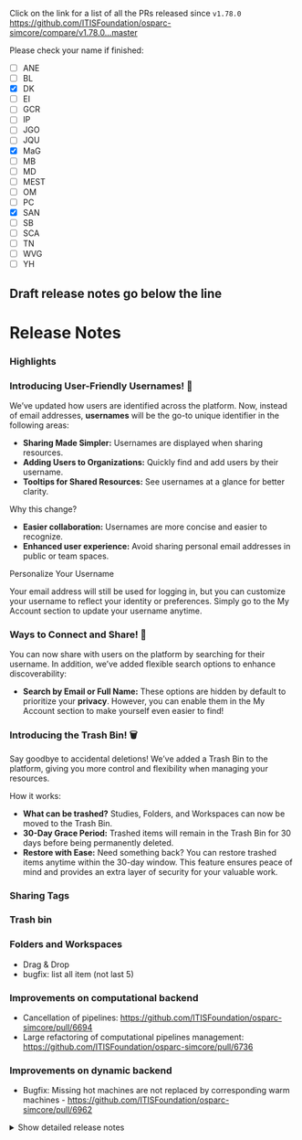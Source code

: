 Click on the link for a list of all the PRs released since `v1.78.0`
https://github.com/ITISFoundation/osparc-simcore/compare/v1.78.0...master

Please check your name if finished:
- [ ] ANE
- [ ] BL
- [x] DK
- [ ] EI
- [ ] GCR
- [ ] IP
- [ ] JGO
- [ ] JQU
- [x] MaG
- [ ] MB
- [ ] MD
- [ ] MEST
- [ ] OM
- [ ] PC
- [X] SAN
- [ ] SB
- [ ] SCA
- [ ] TN
- [ ] WVG
- [ ] YH

**Draft release notes go below the line**
---
# Release Notes
### Highlights

### Introducing User-Friendly Usernames! 🎉
We’ve updated how users are identified across the platform. Now, instead of email addresses, **usernames** will be the go-to unique identifier in the following areas:
- **Sharing Made Simpler:** Usernames are displayed when sharing resources.
- **Adding Users to Organizations:** Quickly find and add users by their username.
- **Tooltips for Shared Resources:** See usernames at a glance for better clarity.

Why this change?
- **Easier collaboration:** Usernames are more concise and easier to recognize.
- **Enhanced user experience:** Avoid sharing personal email addresses in public or team spaces.

Personalize Your Username

Your email address will still be used for logging in, but you can customize your username to reflect your identity or preferences. Simply go to the My Account section to update your username anytime.

### Ways to Connect and Share! 🔎
You can now share with users on the platform by searching for their username. In addition, we’ve added flexible search options to enhance discoverability:
- **Search by Email or Full Name:** These options are hidden by default to prioritize your **privacy**. However, you can enable them in the My Account section to make yourself even easier to find!

### Introducing the Trash Bin! 🗑️
Say goodbye to accidental deletions! We’ve added a Trash Bin to the platform, giving you more control and flexibility when managing your resources.

How it works:
- **What can be trashed?** Studies, Folders, and Workspaces can now be moved to the Trash Bin.
- **30-Day Grace Period:** Trashed items will remain in the Trash Bin for 30 days before being permanently deleted.
- **Restore with Ease:** Need something back? You can restore trashed items anytime within the 30-day window.
This feature ensures peace of mind and provides an extra layer of security for your valuable work.


### Sharing Tags

### Trash bin

### Folders and Workspaces
- Drag & Drop
- bugfix: list all item (not last 5)

### Improvements on computational backend
- Cancellation of pipelines: https://github.com/ITISFoundation/osparc-simcore/pull/6694
- Large refactoring of computational pipelines management: https://github.com/ITISFoundation/osparc-simcore/pull/6736

### Improvements on dynamic backend
- Bugfix: Missing hot machines are not replaced by corresponding warm machines - https://github.com/ITISFoundation/osparc-simcore/pull/6962

<details>
<summary>Show detailed release notes</summary>

## What's Changed
* 🎨 Tracing: Add more autoinstrumentation, enhance `setup_tracing()` - DON'T DELETE PR BRANCH by @mrnicegyu11 in https://github.com/ITISFoundation/osparc-simcore/pull/6561
* ♻️ Using iso timedelta in settings by @GitHK in https://github.com/ITISFoundation/osparc-simcore/pull/6656
* 🔨Cluster monitoring script: update due to latest changes in osparc-config by @sanderegg in https://github.com/ITISFoundation/osparc-simcore/pull/6672
* 🎨 [Frontend] Highlight workbench elements by @odeimaiz in https://github.com/ITISFoundation/osparc-simcore/pull/6670
* ♻️ Enhanced groups/organizations web-api specs and validation  🚨 by @pcrespov in https://github.com/ITISFoundation/osparc-simcore/pull/6640
* 🎨 [Frontend] Improve Notification texts and Bell's UX by @odeimaiz in https://github.com/ITISFoundation/osparc-simcore/pull/6661
* 🐛 do not send bps metrics where they are less than 1 by @GitHK in https://github.com/ITISFoundation/osparc-simcore/pull/6634
* ♻️ increase timeout on VTK E2E test by @matusdrobuliak66 in https://github.com/ITISFoundation/osparc-simcore/pull/6677
* 🎨 [Frontend] UX: Organization member's management by @odeimaiz in https://github.com/ITISFoundation/osparc-simcore/pull/6676
* 🎨🐛 [Frontend] Notifications: disable unknown resources by @odeimaiz in https://github.com/ITISFoundation/osparc-simcore/pull/6679
* 🎨 [Frontend] Meaningful captions on Confirmation windows by @odeimaiz in https://github.com/ITISFoundation/osparc-simcore/pull/6680
* 🎨 [Frontend] Rephrase sharing messages by @odeimaiz in https://github.com/ITISFoundation/osparc-simcore/pull/6683
* 🐛 [Frontend] Highlight default Pricing Unit by @odeimaiz in https://github.com/ITISFoundation/osparc-simcore/pull/6685
* 🐛 Refactor storage setup functions to avoid errors by @GitHK in https://github.com/ITISFoundation/osparc-simcore/pull/6686
* ♻️ tracing can be disabled on all services by @GitHK in https://github.com/ITISFoundation/osparc-simcore/pull/6682
* ✨ Trash folders by @pcrespov in https://github.com/ITISFoundation/osparc-simcore/pull/6642
* 🎨 [Frontend] Enhance: syncing tree by @odeimaiz in https://github.com/ITISFoundation/osparc-simcore/pull/6687
* ✨Computational backend: persist cancellation request by @sanderegg in https://github.com/ITISFoundation/osparc-simcore/pull/6694
* ♻️ refactor project listing DB function (🚨  We no longer list projects that do not have a product assigned) by @matusdrobuliak66 in https://github.com/ITISFoundation/osparc-simcore/pull/6692
* 🎨 [Frontend] UX: New Workspace and New Organization by @odeimaiz in https://github.com/ITISFoundation/osparc-simcore/pull/6699
* ♻️ Migrates folders and workspaces repositories to asyncpg by @pcrespov in https://github.com/ITISFoundation/osparc-simcore/pull/6688
* 🔨 Fix: e2e Performance Tests in CI by @pcrespov in https://github.com/ITISFoundation/osparc-simcore/pull/6707
* ✅ Extends test_EC2_INSTANCES_ALLOWED_TYPES_empty_not_allowed by @pcrespov in https://github.com/ITISFoundation/osparc-simcore/pull/6705
* ✨ introduce folder full search by @matusdrobuliak66 in https://github.com/ITISFoundation/osparc-simcore/pull/6703
* 🎨Maintenance: make redis client use the client name to ease debugging by @sanderegg in https://github.com/ITISFoundation/osparc-simcore/pull/6700
* 🎨 [Frontend] Make the Light Theme less white by @odeimaiz in https://github.com/ITISFoundation/osparc-simcore/pull/6681
* 🐛 folder full search adding text query parameter by @matusdrobuliak66 in https://github.com/ITISFoundation/osparc-simcore/pull/6716
* ✨ [Frontend] Enh: ``:search`` also ``/folders`` by @odeimaiz in https://github.com/ITISFoundation/osparc-simcore/pull/6713
* 🎨🐛 Enh/fix: frontend knows about ``trashedAt`` by @odeimaiz in https://github.com/ITISFoundation/osparc-simcore/pull/6717
* 🐛 [Frontend] TIP: New plan after creating its template by @odeimaiz in https://github.com/ITISFoundation/osparc-simcore/pull/6710
* 🐛 Fix listing folders in workspace by @matusdrobuliak66 in https://github.com/ITISFoundation/osparc-simcore/pull/6718
* ✨ instrument (opentelemetry) httpx clients by @bisgaard-itis in https://github.com/ITISFoundation/osparc-simcore/pull/6715
* 🎨 [Frontend] UX: Create Study from Template by @odeimaiz in https://github.com/ITISFoundation/osparc-simcore/pull/6706
* 🎨Computation backend: refactor director-v2 internal computational scheduler to be less resource heavy by @sanderegg in https://github.com/ITISFoundation/osparc-simcore/pull/6696
* 🎨 Adding tracing to `agent` and `dynamic-sidecar` (🏗️ DEVOPS) by @GitHK in https://github.com/ITISFoundation/osparc-simcore/pull/6691
* 🎨 [Frontend] Enh: Tag management by @odeimaiz in https://github.com/ITISFoundation/osparc-simcore/pull/6720
* 🐛 Fix healthcheck in api-server by @bisgaard-itis in https://github.com/ITISFoundation/osparc-simcore/pull/6662
* ✨ add project tags to RUT listing/export by @matusdrobuliak66 in https://github.com/ITISFoundation/osparc-simcore/pull/6722
* ✨ [Frontend] Feature: Announcement generator by @odeimaiz in https://github.com/ITISFoundation/osparc-simcore/pull/6723
* 🐛 [e2e-playwright] Fix tests by @odeimaiz in https://github.com/ITISFoundation/osparc-simcore/pull/6731
* 🐛 [e2e-playwright] Fix tests, 2nd attempt by @odeimaiz in https://github.com/ITISFoundation/osparc-simcore/pull/6735
* ✨Computational backend: refactoring of dv-2 computational scheduler (Part 2) by @sanderegg in https://github.com/ITISFoundation/osparc-simcore/pull/6711
* 🎨 Improving E2E tests: `expected_service_running` by @matusdrobuliak66 in https://github.com/ITISFoundation/osparc-simcore/pull/6739
* 🐛 adding missing db insert field by @matusdrobuliak66 in https://github.com/ITISFoundation/osparc-simcore/pull/6742
* 🎨 adding `asyncpg` to director-v2 by @matusdrobuliak66 in https://github.com/ITISFoundation/osparc-simcore/pull/6746
* Bump codecov/codecov-action from 4.6.0 to 5.0.2 by @dependabot in https://github.com/ITISFoundation/osparc-simcore/pull/6749
* 🎨 web-server api: ordering parameters and simplified openapi specs for complex query parameters by @pcrespov in https://github.com/ITISFoundation/osparc-simcore/pull/6737
* 🐛 [e2e] Fix tests, 3rd attempt by @odeimaiz in https://github.com/ITISFoundation/osparc-simcore/pull/6740
* ♻️⬆️ Migrating director service to fastapi ⚠️ 🚨 by @pcrespov in https://github.com/ITISFoundation/osparc-simcore/pull/6657
* Fixed broken cMIS export when service description was missing by @GitHK in https://github.com/ITISFoundation/osparc-simcore/pull/6748
* ✨ [Frontend] Tester Center by @odeimaiz in https://github.com/ITISFoundation/osparc-simcore/pull/6745
* 🎨 [Frontend] Enh: Support multiple announcements by @odeimaiz in https://github.com/ITISFoundation/osparc-simcore/pull/6729
* ♻️ improving e2e tests (socketio reconnect) by @matusdrobuliak66 in https://github.com/ITISFoundation/osparc-simcore/pull/6759
* 🎨 [Frontend] Check all linked nodes exist before loading Study by @odeimaiz in https://github.com/ITISFoundation/osparc-simcore/pull/6762
* 🎨 [e2e][Frontend] Folders and Workspaces related test-ids by @odeimaiz in https://github.com/ITISFoundation/osparc-simcore/pull/6766
* ♻️Director-v0: add setting to control concurrency in client to docker registry by @sanderegg in https://github.com/ITISFoundation/osparc-simcore/pull/6768
* ♻️ OpenTelemetry Enhancements: Filter out healthchecks, add catalog internals instrumentation by @mrnicegyu11 in https://github.com/ITISFoundation/osparc-simcore/pull/6752
* ⚗️ ♻️ improving e2e tests (adding structure for additional CI tests) by @matusdrobuliak66 in https://github.com/ITISFoundation/osparc-simcore/pull/6765
* 🐛 [e2e] Study Options: Open button by @odeimaiz in https://github.com/ITISFoundation/osparc-simcore/pull/6775
* Bump cross-spawn from 7.0.3 to 7.0.5 in /tests/e2e in the npm_and_yarn group across 1 directory by @dependabot in https://github.com/ITISFoundation/osparc-simcore/pull/6743
* ⬆️ Pydantic v2 migration by @sanderegg in https://github.com/ITISFoundation/osparc-simcore/pull/6578
* 📝 `services.md`: autodocs openapi specs and images for each service  by @pcrespov in https://github.com/ITISFoundation/osparc-simcore/pull/6779
* 🐛 Fix Redis DSN scheme generation by @giancarloromeo in https://github.com/ITISFoundation/osparc-simcore/pull/6790
* 🐛 Fixed flaky tests in  services/dynamic-sidecar/tests/unit/test_modules_outputs_event_filter.py by @GitHK in https://github.com/ITISFoundation/osparc-simcore/pull/6795
* 🐛 Use list instead of set when building the expected result by @giancarloromeo in https://github.com/ITISFoundation/osparc-simcore/pull/6796
* 🎨 [Frontend] Sort folders alphabetically by @odeimaiz in https://github.com/ITISFoundation/osparc-simcore/pull/6794
* 🐛🎨♻️Director-v0: improve registry caching by @sanderegg in https://github.com/ITISFoundation/osparc-simcore/pull/6799
* 🐛 Fix OpenTelemetry endpoint URL creation by @giancarloromeo in https://github.com/ITISFoundation/osparc-simcore/pull/6802
* 🐛Director-V0: Legacy services expect Postgres Endpoint as host:port by @sanderegg in https://github.com/ITISFoundation/osparc-simcore/pull/6811
* 🐛 Fix `CLUSTERS_KEEPER_TASK_INTERVAL` env var by @giancarloromeo in https://github.com/ITISFoundation/osparc-simcore/pull/6812
* ⬆️♻️  Fixes openapi specs generators and drops `openapi-core` dependencies by @pcrespov in https://github.com/ITISFoundation/osparc-simcore/pull/6787
* 🐛 [e2e] _open_with_resources by @odeimaiz in https://github.com/ITISFoundation/osparc-simcore/pull/6809
* ✨ Trash workspaces by @pcrespov in https://github.com/ITISFoundation/osparc-simcore/pull/6690
* ✨ [Frontend] Keep console errors by @odeimaiz in https://github.com/ITISFoundation/osparc-simcore/pull/6816
* 🐛Pydantic V2: interpretation of "None" changed by @sanderegg in https://github.com/ITISFoundation/osparc-simcore/pull/6820
* ✨Director-v0: added background task that pre-builds the registry cache by @sanderegg in https://github.com/ITISFoundation/osparc-simcore/pull/6814
* 🎨🔨 Improve workflow for performance tests by @bisgaard-itis in https://github.com/ITISFoundation/osparc-simcore/pull/6815
* 🐛 Fixed issue with serialisation of docker specs by @GitHK in https://github.com/ITISFoundation/osparc-simcore/pull/6819
* 🐛 Fix URL serialization in `/invitations:extract` endpoint by @giancarloromeo in https://github.com/ITISFoundation/osparc-simcore/pull/6808
* 🐛 Fix Color serialization in Pydantic v2 by @giancarloromeo in https://github.com/ITISFoundation/osparc-simcore/pull/6821
* 🐛 [Frontend] Studies: list more than 5 studies in folder by @odeimaiz in https://github.com/ITISFoundation/osparc-simcore/pull/6813
* Bump codecov/codecov-action from 4.5.0 to 5.0.7 by @dependabot in https://github.com/ITISFoundation/osparc-simcore/pull/6826
* ♻️✨ [Frontend] Enh: model Groups and Users. And their Store by @odeimaiz in https://github.com/ITISFoundation/osparc-simcore/pull/6769
* 🐛 Fixes OrderBy serialization error in pydanticv2 by @pcrespov in https://github.com/ITISFoundation/osparc-simcore/pull/6828
* 🎨 Serialize Colors as HEX by @giancarloromeo in https://github.com/ITISFoundation/osparc-simcore/pull/6839
* ⬆️ Maintenance: bump all dependencies for `dynamic-scheduler` service by @GitHK in https://github.com/ITISFoundation/osparc-simcore/pull/6842
* 🎨 Allow to have multiple consumers for the same queue in 1 application and allow to optionally define queue name by @sanderegg in https://github.com/ITISFoundation/osparc-simcore/pull/6838
* ♻️ `aiohttp` deprecation: Using `web.json_response` to return `2XX` responses instead of raising `HttpException` by @pcrespov in https://github.com/ITISFoundation/osparc-simcore/pull/6829
* ⬆️ Maintenance: bump all dependencies for `agent` service by @GitHK in https://github.com/ITISFoundation/osparc-simcore/pull/6840
* Bump astral-sh/setup-uv from 3 to 4 by @dependabot in https://github.com/ITISFoundation/osparc-simcore/pull/6825
* ⬆️ Maintenance: bump all dependencies for `dynamic-sidecar` service by @GitHK in https://github.com/ITISFoundation/osparc-simcore/pull/6841
* 🎨  webserver's trash flag by @pcrespov in https://github.com/ITISFoundation/osparc-simcore/pull/6850
* 🐛 [Frontend] pydanticV2: Decimals are now Strings by @odeimaiz in https://github.com/ITISFoundation/osparc-simcore/pull/6853
* ⬆️ Maintenance: upgrades `invitations` service requirements by @pcrespov in https://github.com/ITISFoundation/osparc-simcore/pull/6847
* 🎨  api-server's LogStreamerRegistionConflictError not logged as a server error anymore by @pcrespov in https://github.com/ITISFoundation/osparc-simcore/pull/6856
* ♻️ Update `PROJECTS_INACTIVITY_INTERVAL` env var format by @giancarloromeo in https://github.com/ITISFoundation/osparc-simcore/pull/6797
* 🐛 Fix `*Url`s serialization by @giancarloromeo in https://github.com/ITISFoundation/osparc-simcore/pull/6852
* 🎨 web-api: Simpler error models and auto-generated errors in OAS by @pcrespov in https://github.com/ITISFoundation/osparc-simcore/pull/6855
* ⬆️ Maintenance: upgrades `payments` service requirements by @pcrespov in https://github.com/ITISFoundation/osparc-simcore/pull/6848
* 🎨 Enables trash in web-api by @pcrespov in https://github.com/ITISFoundation/osparc-simcore/pull/6861
* ⬆️ Upgrades deprecated pydantic calls repo-wide by @pcrespov in https://github.com/ITISFoundation/osparc-simcore/pull/6864
* ✨ [Frontend] Trash bin by @odeimaiz in https://github.com/ITISFoundation/osparc-simcore/pull/6590
* 🎨 web-server: exception handling framework by @pcrespov in https://github.com/ITISFoundation/osparc-simcore/pull/6655
* ♻️ Remove deprecated `from_orm` method (Pydantic v2) by @giancarloromeo in https://github.com/ITISFoundation/osparc-simcore/pull/6869
* 🎨Computational backend: DV-2 computational scheduler becomes replicable (🗃️🚨) by @sanderegg in https://github.com/ITISFoundation/osparc-simcore/pull/6736
* ✨ [Frontend] VIP Market PoC by @odeimaiz in https://github.com/ITISFoundation/osparc-simcore/pull/6862
* ✨ introduce search parameter to the listing workspaces by @matusdrobuliak66 in https://github.com/ITISFoundation/osparc-simcore/pull/6872
* ♻️Pydantic V2 and SQLAlchemy warning fixes by @sanderegg in https://github.com/ITISFoundation/osparc-simcore/pull/6877
* ♻️ Maintenance: removing/adding EFS env vars :warning:  by @matusdrobuliak66 in https://github.com/ITISFoundation/osparc-simcore/pull/6837
* 🐛 fix github ci by @matusdrobuliak66 in https://github.com/ITISFoundation/osparc-simcore/pull/6892
* 🎨 moving folders to workspaces by @matusdrobuliak66 in https://github.com/ITISFoundation/osparc-simcore/pull/6851
* 🎨 [Frontend] Show support email in About window by @odeimaiz in https://github.com/ITISFoundation/osparc-simcore/pull/6890
* 💣 Remove osparc-gateway-server and clusters endpoints by @sanderegg in https://github.com/ITISFoundation/osparc-simcore/pull/6881
* ♻️ refactor RUT to use new transactional context by @matusdrobuliak66 in https://github.com/ITISFoundation/osparc-simcore/pull/6874
* ✨Adding dynamic services monitoring dashboard (⚠️devops) by @GitHK in https://github.com/ITISFoundation/osparc-simcore/pull/6784
* 🐛🎨 [Frontend] Various bug fixes: new tag from Study, Checkpoint viewer, Leave study message by @odeimaiz in https://github.com/ITISFoundation/osparc-simcore/pull/6878
* 🎨 [Frontend] Study name to Tab by @odeimaiz in https://github.com/ITISFoundation/osparc-simcore/pull/6888
* 🐛 Fix Decimal serialization by @giancarloromeo in https://github.com/ITISFoundation/osparc-simcore/pull/6854
* 🔒️ Remove sensitive data from logs by @giancarloromeo in https://github.com/ITISFoundation/osparc-simcore/pull/6905
* ✨ [Frontend] listen to iframe messages PoC by @odeimaiz in https://github.com/ITISFoundation/osparc-simcore/pull/6884
* 🐛 Making dy-sidecar start faster when volumes contain data by @GitHK in https://github.com/ITISFoundation/osparc-simcore/pull/6886
* ♻️ adjust rclone defaults ⚠️ by @GitHK in https://github.com/ITISFoundation/osparc-simcore/pull/6885
* 🎨 adding new scheduling mode to dynamic-scheduler ⚠️ by @GitHK in https://github.com/ITISFoundation/osparc-simcore/pull/6889
* ⬆️♻️ Updates pydantic repo-wide to the same version and fixes new issues in all services by @pcrespov in https://github.com/ITISFoundation/osparc-simcore/pull/6882
* 🐛 [Frontend] Fix: Move folder to a different workspace and subfolder by @odeimaiz in https://github.com/ITISFoundation/osparc-simcore/pull/6903
* ✨ Introduce vip models pricing 1 of 2 parts by @matusdrobuliak66 in https://github.com/ITISFoundation/osparc-simcore/pull/6897
* 🎨 Tracing: instrument logs and ensure traces are propagated through `asyncio.Queue`s by @bisgaard-itis in https://github.com/ITISFoundation/osparc-simcore/pull/6857
* 🐛 ensure backwards compatibility of api server by @bisgaard-itis in https://github.com/ITISFoundation/osparc-simcore/pull/6866
* ⬆️Upgrade dask related libraries and services (⚠️🚨) by @sanderegg in https://github.com/ITISFoundation/osparc-simcore/pull/6873
* 🐛 ensure api spec ci jobs only run during prs by @bisgaard-itis in https://github.com/ITISFoundation/osparc-simcore/pull/6912
* ✨ web-api: user's privacy settings by @pcrespov in https://github.com/ITISFoundation/osparc-simcore/pull/6904
* ⬆️Full upgrade autoscaling/clusters-keeper by @sanderegg in https://github.com/ITISFoundation/osparc-simcore/pull/6915
* ⚗️CI: Separate image building of frontend by @sanderegg in https://github.com/ITISFoundation/osparc-simcore/pull/6918
* ⚗️ remove api checks from system tests by @bisgaard-itis in https://github.com/ITISFoundation/osparc-simcore/pull/6920
* ♻️ redirect `list_dynamic_services` via dynamic-scheduler by @GitHK in https://github.com/ITISFoundation/osparc-simcore/pull/6893
* ⬆️ Maintenance: upgrades `catalog` service requirements by @pcrespov in https://github.com/ITISFoundation/osparc-simcore/pull/6846
* ✨ [Frontend] Username and Privacy settings by @odeimaiz in https://github.com/ITISFoundation/osparc-simcore/pull/6916
* 🎨 [Frontend] Friendlier logger by @odeimaiz in https://github.com/ITISFoundation/osparc-simcore/pull/6907
* ♻️ Add startup logs to RUT by @matusdrobuliak66 in https://github.com/ITISFoundation/osparc-simcore/pull/6921
* 🎨 ensure job runs also if not in pr by @bisgaard-itis in https://github.com/ITISFoundation/osparc-simcore/pull/6923
* 🐛 Fix incorrect logic determining api-check github job by @bisgaard-itis in https://github.com/ITISFoundation/osparc-simcore/pull/6925
* 🐛 Fix failing opentelemetry unit test by @matusdrobuliak66 in https://github.com/ITISFoundation/osparc-simcore/pull/6927
* ♻️ RUT: add pricing plan `LICENSE` type 🗃️ by @matusdrobuliak66 in https://github.com/ITISFoundation/osparc-simcore/pull/6922
* ♻️ refactor github workflow file by @bisgaard-itis in https://github.com/ITISFoundation/osparc-simcore/pull/6926
* ♻️ Refactor API-keys service by @giancarloromeo in https://github.com/ITISFoundation/osparc-simcore/pull/6843
* ⬆️ upgrade api-server dependencies by @bisgaard-itis in https://github.com/ITISFoundation/osparc-simcore/pull/6860
* 🐛 [Frontend] Fix: e2e-portal's browser doesn't support ``replaceAll`` by @odeimaiz in https://github.com/ITISFoundation/osparc-simcore/pull/6932
* 🐛 Fix list jobs issue which occurred when upgrade api server dependencies by @bisgaard-itis in https://github.com/ITISFoundation/osparc-simcore/pull/6933
* ✨♻️ webserver: refactored groups plugin and new user privacy compliance by @pcrespov in https://github.com/ITISFoundation/osparc-simcore/pull/6917
* ♻️ exposing `dynamic-scheduler` interface by default  on `/dynamic-scheduler/` by @GitHK in https://github.com/ITISFoundation/osparc-simcore/pull/6906
* ✨ introduce `licensed_items_purchases` endpoints 🗃️ by @matusdrobuliak66 in https://github.com/ITISFoundation/osparc-simcore/pull/6928
* 🎨 [Frontend] Enh: users are identified by username by @odeimaiz in https://github.com/ITISFoundation/osparc-simcore/pull/6934
* 🐛 Fixes web-api: issues on groups entrypoints by @pcrespov in https://github.com/ITISFoundation/osparc-simcore/pull/6939
* 🐛Fix opentelemetry detach bug by @bisgaard-itis in https://github.com/ITISFoundation/osparc-simcore/pull/6941
* 🎨 [Frontend] Connect Anatomical modes to Licensed items by @odeimaiz in https://github.com/ITISFoundation/osparc-simcore/pull/6911
* ✨Autoscaling: scale down while in use 🚨 by @sanderegg in https://github.com/ITISFoundation/osparc-simcore/pull/6898
* ✨ introduce webserver rpc endpoints for licenses by @matusdrobuliak66 in https://github.com/ITISFoundation/osparc-simcore/pull/6946
* 🐛♻️ web-api: fixes adding group member by user-name and some cleanup by @pcrespov in https://github.com/ITISFoundation/osparc-simcore/pull/6940
* 🐛Autoscaling: Fixes return value of Docker node activation by @sanderegg in https://github.com/ITISFoundation/osparc-simcore/pull/6953
* 🎨 [Frontend] Avatar for users with hidden email by @odeimaiz in https://github.com/ITISFoundation/osparc-simcore/pull/6952
* 🐛 Fix issue with sending metrics that are None to Prometheus by @GitHK in https://github.com/ITISFoundation/osparc-simcore/pull/6951
* 🎨 E2E TIP test: use default timeout 30 seconds by @matusdrobuliak66 in https://github.com/ITISFoundation/osparc-simcore/pull/6956
* ♻️ Clean deprecated (Pydantic v2) by @giancarloromeo in https://github.com/ITISFoundation/osparc-simcore/pull/6955
* 🎨 [Frontend] Multiselect data by @odeimaiz in https://github.com/ITISFoundation/osparc-simcore/pull/6896
* ✨ Expose `/licensed-items` endpoint in api server by @bisgaard-itis in https://github.com/ITISFoundation/osparc-simcore/pull/6958
* 🐛 Fix deletion of files in folders by @giancarloromeo in https://github.com/ITISFoundation/osparc-simcore/pull/6935
* 🐛Autoscaling: Warm buffers do not replace hot buffers by @sanderegg in https://github.com/ITISFoundation/osparc-simcore/pull/6962
* ✨ [Frontend] Drag&Drop: Projects and Folders by @odeimaiz in https://github.com/ITISFoundation/osparc-simcore/pull/6957
* 🎨 [Frontend] Expose tags in Usage table by @odeimaiz in https://github.com/ITISFoundation/osparc-simcore/pull/6961
* 🐛 Update state when patching node by @giancarloromeo in https://github.com/ITISFoundation/osparc-simcore/pull/6970
* 🐛🎨 [Frontend] Fix: Filter and focus Service Catalog items by @odeimaiz in https://github.com/ITISFoundation/osparc-simcore/pull/6969
* ♻️ rerouted `update projects networks` via `dynamic-scheduler` by @GitHK in https://github.com/ITISFoundation/osparc-simcore/pull/6945
* ♻️  web-server: Refactor `users` domain  for improved layer separation and upgrading to asyncpg by @pcrespov in https://github.com/ITISFoundation/osparc-simcore/pull/6937
* ♻️ Containers are also removed via agent when the dynamic-sidecar is stopped (⚠️ devops) by @GitHK in https://github.com/ITISFoundation/osparc-simcore/pull/6924
* ♻️ Redirecting `inputs retrieval` via `dynamic-scheduler` ⚠️ by @GitHK in https://github.com/ITISFoundation/osparc-simcore/pull/6908
* ♻️ reroute `user services restart` via `dynamic-scheduler` by @GitHK in https://github.com/ITISFoundation/osparc-simcore/pull/6943
* 🎨 [Frontend] Enh Drag&Drop: Drop on Trash by @odeimaiz in https://github.com/ITISFoundation/osparc-simcore/pull/6972
* ♻️Computation backend: clean comp_tasks DB (🗃️) by @sanderegg in https://github.com/ITISFoundation/osparc-simcore/pull/6968
* 🐛 Update webserver's swagger ui by @bisgaard-itis in https://github.com/ITISFoundation/osparc-simcore/pull/6971
* ✨ Introduce license item checkout & release functionality (🗃️) by @matusdrobuliak66 in https://github.com/ITISFoundation/osparc-simcore/pull/6960
* 🎨 add `license_key` field (🗃️) by @matusdrobuliak66 in https://github.com/ITISFoundation/osparc-simcore/pull/6978
* 🐛 add `ProjectInvalidRightsError` to folders exception handling by @matusdrobuliak66 in https://github.com/ITISFoundation/osparc-simcore/pull/6979
* 🐛 Sync nodes when patching by @giancarloromeo in https://github.com/ITISFoundation/osparc-simcore/pull/6973
* 🎨 expose `service_run_id` as an env var for both comp and new style dynamic services by @GitHK in https://github.com/ITISFoundation/osparc-simcore/pull/6942
* 🎨 release license seats on issues by @matusdrobuliak66 in https://github.com/ITISFoundation/osparc-simcore/pull/6980
* ♻️ reroute `get project inactivity` via `dynamic-scheduler` by @GitHK in https://github.com/ITISFoundation/osparc-simcore/pull/6949
* 🐛 Fix pagination for empty chunks by @giancarloromeo in https://github.com/ITISFoundation/osparc-simcore/pull/6985
* ✨ Get and search users applying privacy settings 🗃️ by @pcrespov in https://github.com/ITISFoundation/osparc-simcore/pull/6966
* Fix Pydantic serialization warnings by @giancarloromeo in https://github.com/ITISFoundation/osparc-simcore/pull/6992
* 🎨 expose listing license checkouts for frontend by @matusdrobuliak66 in https://github.com/ITISFoundation/osparc-simcore/pull/6987
* 🐛 Fixed issue with query params validation in `dynamic-scheduler` by @GitHK in https://github.com/ITISFoundation/osparc-simcore/pull/6989
* ✨ [Frontend] Search users for sharing by @odeimaiz in https://github.com/ITISFoundation/osparc-simcore/pull/6974
* 🐛 Database: added comp_tasks submit column back for legacy services (🗃️) by @sanderegg in https://github.com/ITISFoundation/osparc-simcore/pull/7003
* 🐛 [Frontend] bugfix: open folder after deleting file by @odeimaiz in https://github.com/ITISFoundation/osparc-simcore/pull/6997
* 🐛 [Frontend] Fix: Drop on folder card by @odeimaiz in https://github.com/ITISFoundation/osparc-simcore/pull/6977
* ⬆️Maintenance: Upgrade CI UV action and UV to 0.5.x by @sanderegg in https://github.com/ITISFoundation/osparc-simcore/pull/7006
* ✨ web-api: share tags by @pcrespov in https://github.com/ITISFoundation/osparc-simcore/pull/6998
* 🐛 unarchiving_utils are now based on 7zip cli by @GitHK in https://github.com/ITISFoundation/osparc-simcore/pull/6959
* 🎨🐛 web-api: projects search can query filters and fixes on projects repo by @pcrespov in https://github.com/ITISFoundation/osparc-simcore/pull/7004
* 🐛 fixes unhandled access-rights exception in `projects` by @pcrespov in https://github.com/ITISFoundation/osparc-simcore/pull/7012
* ✨Infra: Build for arm64 by @sanderegg in https://github.com/ITISFoundation/osparc-simcore/pull/6984
* ♻️Maintenance: Refactoring of redis client structure by @sanderegg in https://github.com/ITISFoundation/osparc-simcore/pull/7015
* ♻️🐛 [Frontend] update trashed calls by @odeimaiz in https://github.com/ITISFoundation/osparc-simcore/pull/7014
* 🐛 efs - deletion of data run in executor by @matusdrobuliak66 in https://github.com/ITISFoundation/osparc-simcore/pull/7013
* ✨ [Frontend] Feature: Share Tags by @odeimaiz in https://github.com/ITISFoundation/osparc-simcore/pull/6899
* 🐛 Fixes invalid invitation link by @pcrespov in https://github.com/ITISFoundation/osparc-simcore/pull/7017
* ✨ Expose licensing endpoints in api server by @bisgaard-itis in https://github.com/ITISFoundation/osparc-simcore/pull/7009
* 🐛🎨 [Frontend] Reduce number of (unnecessary) PATCH calls at Study open by @odeimaiz in https://github.com/ITISFoundation/osparc-simcore/pull/7019


**Full Changelog**: https://github.com/ITISFoundation/osparc-simcore/compare/v1.78.0...v1.79.0
</details>
